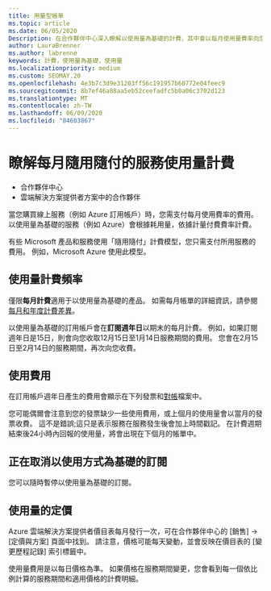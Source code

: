 ```yaml
---
title: 用量型帳單
ms.topic: article
ms.date: 06/05/2020
Description: 在合作夥伴中心深入瞭解以使用量為基礎的計費，其中會以每月使用量費率向您收費。
author: LauraBrenner
ms.author: labrenne
keywords: 計費，使用量為基礎，使用量
ms.localizationpriority: medium
ms.custom: SEOMAY.20
ms.openlocfilehash: 4e3b7c3d9e31203ff56c191957b60772e04feec9
ms.sourcegitcommit: 8b7ef46a88aa5eb52ceefadfc5b0a06c3702d123
ms.translationtype: MT
ms.contentlocale: zh-TW
ms.lasthandoff: 06/09/2020
ms.locfileid: "84603867"
---
```

# <a name="understand-usage-based-billing-for-monthly-pay-as-you-go-consumption-of-services"></a>瞭解每月隨用隨付的服務使用量計費

- 合作夥伴中心
- 雲端解決方案提供者方案中的合作夥伴

當您購買線上服務（例如 Azure 訂用帳戶）時，您需支付每月使用費率的費用。 以使用量為基礎的服務（例如 Azure）會根據耗用量，依據計量付費費率計費。

有些 Microsoft 產品和服務使用「隨用隨付」計費模型，您只需支付所用服務的費用。 例如，Microsoft Azure 使用此模型。 

## <a name="usage-billing-frequency"></a>使用量計費頻率

僅限**每月計費**適用于以使用量為基礎的產品。 如需每月帳單的詳細資訊，請參閱[每月和年度計費差異](billing-annual-monthly.md)。

以使用量為基礎的訂用帳戶會在**訂閱週年日**以期末的每月計費。 例如，如果訂閱週年日是15日，則會向您收取12月15日至1月14日服務期間的費用。 您會在2月15日至2月14日的服務期間，再次向您收費。

## <a name="usage-charges"></a>使用費用

在訂用帳戶週年日產生的費用會顯示在下列發票和[對帳](usage-based-recon-files.md)檔案中。

您可能偶爾會注意到您的發票缺少一些使用費用，或上個月的使用量會以當月的發票收費。 這不是錯誤;這只是表示服務在服務發生後會加上時間戳記。 在計費週期結束後24小時內回報的使用量，將會出現在下個月的帳單中。

## <a name="cancelling-usage-based-subscriptions"></a>正在取消以使用方式為基礎的訂閱

您可以隨時暫停以使用量為基礎的訂閱。

## <a name="pricing-for-usage"></a>使用量的定價

Azure 雲端解決方案提供者價目表每月發行一次，可在合作夥伴中心的 \[銷售\] -> \[定價與方案\] 頁面中找到。 請注意，價格可能每天變動，並會反映在價目表的 \[變更歷程記錄\] 索引標籤中。

使用量費用是以每日價格為準。 如果價格在服務期間變更，您會看到每一個依比例計算的服務期間和適用價格的計費明細。
